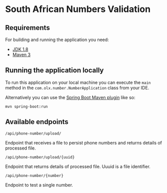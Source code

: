 # South African Numbers Validation

## Requirements

For building and running the application you need:

- [JDK 1.8](http://www.oracle.com/technetwork/java/javase/downloads/jdk8-downloads-2133151.html)
- [Maven 3](https://maven.apache.org)

## Running the application locally

To run this application on your local machine you can execute the `main` method in the `com.olx.number.NumberApplication` class from your IDE.

Alternatively you can use the [Spring Boot Maven plugin](https://docs.spring.io/spring-boot/docs/current/reference/html/build-tool-plugins-maven-plugin.html) like so:

```shell
mvn spring-boot:run
```

## Available endpoints


```shell
/api/phone-number/upload/
```
Endpoint that receives a file to persist phone numbers and returns details of processed file.

```shell
/api/phone-number/upload/{uuid}
```
Endpoint that returns details of processed file. Uuuid is a file identifier.

```shell
/api/phone-number/{number}
```
Endpoint to test a single number.
